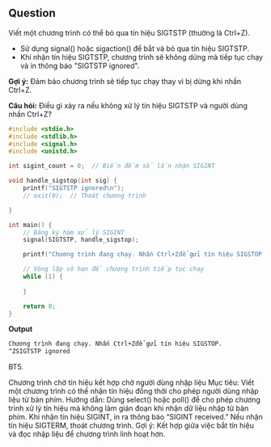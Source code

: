 ## Question

Viết một chương trình có thể bỏ qua tín hiệu SIGTSTP (thường là Ctrl+Z).
- Sử dụng signal() hoặc sigaction() để bắt và bỏ qua tín hiệu SIGTSTP.
- Khi nhận tín hiệu SIGTSTP, chương trình sẽ không dừng mà tiếp tục chạy và in thông báo "SIGTSTP ignored".

**Gợi ý:** Đảm bảo chương trình sẽ tiếp tục chạy thay vì bị dừng khi nhấn Ctrl+Z.

**Câu hỏi:** Điều gì xảy ra nếu không xử lý tín hiệu SIGTSTP và người dùng nhấn Ctrl+Z?

```c
#include <stdio.h>
#include <stdlib.h>
#include <signal.h>
#include <unistd.h>

int sigint_count = 0;  // Biến đếm số lần nhận SIGINT

void handle_sigstop(int sig) {
    printf("SIGTSTP ignored\n");
    // exit(0);  // Thoát chương trình

}

int main() {
    // Đăng ký hàm xử lý SIGINT
    signal(SIGTSTP, handle_sigstop);

    printf("Chương trình đang chạy. Nhấn Ctrl+Zđể gửi tín hiệu SIGSTOP.\n");

    // Vòng lặp vô hạn để chương trình tiếp tục chạy
    while (1) {
        
    }

    return 0;
}
```

**Output**

```sh
Chương trình đang chạy. Nhấn Ctrl+Zđể gửi tín hiệu SIGSTOP.
^ZSIGTSTP ignored
```


BT5. 

Chương trình chờ tín hiệu kết hợp chờ người dùng nhập liệu
Mục tiêu: Viết một chương trình có thể nhận tín hiệu đồng thời cho phép người dùng nhập liệu từ bàn phím.
Hướng dẫn:
Dùng select() hoặc poll() để cho phép chương trình xử lý tín hiệu mà không làm gián đoạn khi nhận dữ liệu nhập từ bàn phím.
Khi nhận tín hiệu SIGINT, in ra thông báo “SIGINT received.”
Nếu nhận tín hiệu SIGTERM, thoát chương trình.
Gợi ý: Kết hợp giữa việc bắt tín hiệu và đọc nhập liệu để chương trình linh hoạt hơn.
